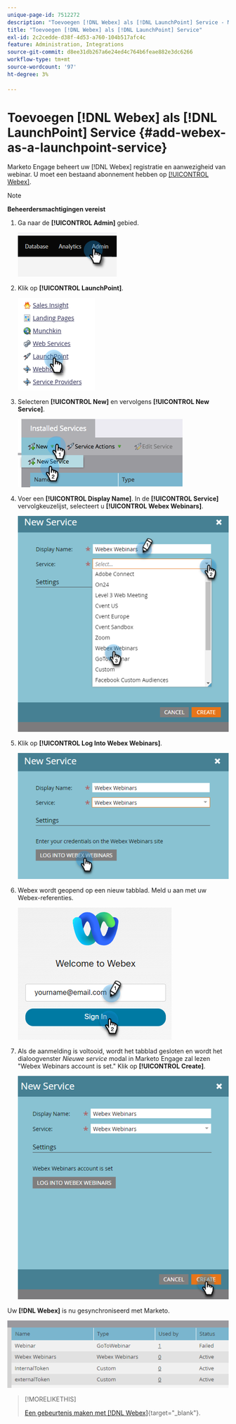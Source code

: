```yaml
---
unique-page-id: 7512272
description: "Toevoegen [!DNL Webex] als [!DNL LaunchPoint] Service - Marketo Docs - Productdocumentatie"
title: "Toevoegen [!DNL Webex] als [!DNL LaunchPoint] Service"
exl-id: 2c2cedde-d38f-4d53-a760-104b517afc4c
feature: Administration, Integrations
source-git-commit: d8ee31db267a6e24ed4c764b6feae882e3dc6266
workflow-type: tm+mt
source-wordcount: '97'
ht-degree: 3%

---
```


# Toevoegen [!DNL Webex] als [!DNL LaunchPoint] Service {#add-webex-as-a-launchpoint-service}

Marketo Engage beheert uw [!DNL Webex] registratie en aanwezigheid van webinar. U moet een bestaand abonnement hebben op [[!UICONTROL Webex]](https://www.webex.com/).

>[!NOTE]
>
>**Beheerdersmachtigingen vereist**

1. Ga naar de **[!UICONTROL Admin]** gebied.

   ![](assets/add-webex-as-a-launchpoint-service-1.png)

1. Klik op **[!UICONTROL LaunchPoint]**.

   ![](assets/add-webex-as-a-launchpoint-service-2.png)

1. Selecteren **[!UICONTROL New]** en vervolgens **[!UICONTROL New Service]**.

   ![](assets/add-webex-as-a-launchpoint-service-3.png)

1. Voer een **[!UICONTROL Display Name]**. In de **[!UICONTROL Service]** vervolgkeuzelijst, selecteert u **[!UICONTROL Webex Webinars]**.

   ![](assets/add-webex-as-a-launchpoint-service-4.png)

1. Klik op **[!UICONTROL Log Into Webex Webinars]**.

   ![](assets/add-webex-as-a-launchpoint-service-5.png)

1. Webex wordt geopend op een nieuw tabblad. Meld u aan met uw Webex-referenties.

   ![](assets/add-webex-as-a-launchpoint-service-6.png)

1. Als de aanmelding is voltooid, wordt het tabblad gesloten en wordt het dialoogvenster _Nieuwe service_ modal in Marketo Engage zal lezen &quot;Webex Webinars account is set.&quot; Klik op **[!UICONTROL Create]**.

   ![](assets/add-webex-as-a-launchpoint-service-7.png)

Uw **[!DNL Webex]** is nu gesynchroniseerd met Marketo.

![](assets/add-webex-as-a-launchpoint-service-8.png)

>[!MORELIKETHIS]
>
>[Een gebeurtenis maken met [!DNL Webex]](/help/marketo/product-docs/demand-generation/events/create-an-event/create-an-event-with-webex.md){target="_blank"}.
